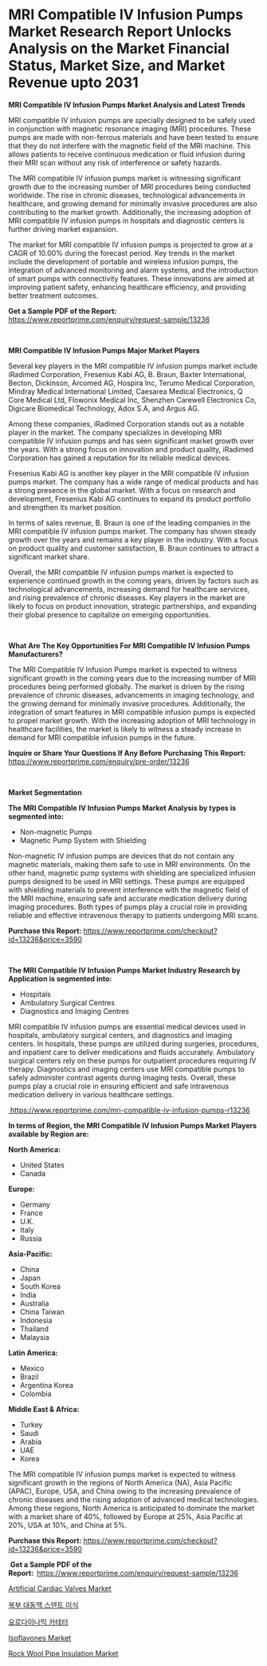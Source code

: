 <p><h1>MRI Compatible IV Infusion Pumps Market Research Report Unlocks Analysis on the Market Financial Status, Market Size, and Market Revenue upto 2031</h1></p><p><strong>MRI Compatible IV Infusion Pumps Market Analysis and Latest Trends</strong></p>
<p><p>MRI compatible IV infusion pumps are specially designed to be safely used in conjunction with magnetic resonance imaging (MRI) procedures. These pumps are made with non-ferrous materials and have been tested to ensure that they do not interfere with the magnetic field of the MRI machine. This allows patients to receive continuous medication or fluid infusion during their MRI scan without any risk of interference or safety hazards.</p><p>The MRI compatible IV infusion pumps market is witnessing significant growth due to the increasing number of MRI procedures being conducted worldwide. The rise in chronic diseases, technological advancements in healthcare, and growing demand for minimally invasive procedures are also contributing to the market growth. Additionally, the increasing adoption of MRI compatible IV infusion pumps in hospitals and diagnostic centers is further driving market expansion.</p><p>The market for MRI compatible IV infusion pumps is projected to grow at a CAGR of 10.00% during the forecast period. Key trends in the market include the development of portable and wireless infusion pumps, the integration of advanced monitoring and alarm systems, and the introduction of smart pumps with connectivity features. These innovations are aimed at improving patient safety, enhancing healthcare efficiency, and providing better treatment outcomes.</p></p>
<p><strong>Get a Sample PDF of the Report:&nbsp;</strong> <a href="https://www.reportprime.com/enquiry/request-sample/13236">https://www.reportprime.com/enquiry/request-sample/13236</a></p>
<p>&nbsp;</p>
<p><strong>MRI Compatible IV Infusion Pumps Major Market Players</strong></p>
<p><p>Several key players in the MRI compatible IV infusion pumps market include iRadimed Corporation, Fresenius Kabi AG, B. Braun, Baxter International, Becton, Dickinson, Arcomed AG, Hospira Inc, Terumo Medical Corporation, Mindray Medical International Limited, Caesarea Medical Electronics, Q Core Medical Ltd, Flowonix Medical Inc, Shenzhen Carewell Electronics Co, Digicare Biomedical Technology, Adox S.A, and Argus AG.</p><p>Among these companies, iRadimed Corporation stands out as a notable player in the market. The company specializes in developing MRI compatible IV infusion pumps and has seen significant market growth over the years. With a strong focus on innovation and product quality, iRadimed Corporation has gained a reputation for its reliable medical devices.</p><p>Fresenius Kabi AG is another key player in the MRI compatible IV infusion pumps market. The company has a wide range of medical products and has a strong presence in the global market. With a focus on research and development, Fresenius Kabi AG continues to expand its product portfolio and strengthen its market position.</p><p>In terms of sales revenue, B. Braun is one of the leading companies in the MRI compatible IV infusion pumps market. The company has shown steady growth over the years and remains a key player in the industry. With a focus on product quality and customer satisfaction, B. Braun continues to attract a significant market share.</p><p>Overall, the MRI compatible IV infusion pumps market is expected to experience continued growth in the coming years, driven by factors such as technological advancements, increasing demand for healthcare services, and rising prevalence of chronic diseases. Key players in the market are likely to focus on product innovation, strategic partnerships, and expanding their global presence to capitalize on emerging opportunities.</p></p>
<p>&nbsp;</p>
<p><strong>What Are The Key Opportunities For MRI Compatible IV Infusion Pumps Manufacturers?</strong></p>
<p><p>The MRI Compatible IV Infusion Pumps market is expected to witness significant growth in the coming years due to the increasing number of MRI procedures being performed globally. The market is driven by the rising prevalence of chronic diseases, advancements in imaging technology, and the growing demand for minimally invasive procedures. Additionally, the integration of smart features in MRI compatible infusion pumps is expected to propel market growth. With the increasing adoption of MRI technology in healthcare facilities, the market is likely to witness a steady increase in demand for MRI compatible infusion pumps in the future.</p></p>
<p><strong>Inquire or Share Your Questions If Any Before Purchasing This Report:</strong> <a href="https://www.reportprime.com/enquiry/pre-order/13236">https://www.reportprime.com/enquiry/pre-order/13236</a></p>
<p>&nbsp;</p>
<p><strong>Market Segmentation</strong></p>
<p><strong>The MRI Compatible IV Infusion Pumps Market Analysis by types is segmented into:</strong></p>
<p><ul><li>Non-magnetic Pumps</li><li>Magnetic Pump System with Shielding</li></ul></p>
<p><p>Non-magnetic IV infusion pumps are devices that do not contain any magnetic materials, making them safe to use in MRI environments. On the other hand, magnetic pump systems with shielding are specialized infusion pumps designed to be used in MRI settings. These pumps are equipped with shielding materials to prevent interference with the magnetic field of the MRI machine, ensuring safe and accurate medication delivery during imaging procedures. Both types of pumps play a crucial role in providing reliable and effective intravenous therapy to patients undergoing MRI scans.</p></p>
<p><strong>Purchase this Report:&nbsp;</strong><a href="https://www.reportprime.com/checkout?id=13236&price=3590">https://www.reportprime.com/checkout?id=13236&price=3590</a></p>
<p>&nbsp;</p>
<p><strong>The MRI Compatible IV Infusion Pumps Market Industry Research by Application is segmented into:</strong></p>
<p><ul><li>Hospitals</li><li>Ambulatory Surgical Centres</li><li>Diagnostics and Imaging Centres</li></ul></p>
<p><p>MRI compatible IV infusion pumps are essential medical devices used in hospitals, ambulatory surgical centers, and diagnostics and imaging centers. In hospitals, these pumps are utilized during surgeries, procedures, and inpatient care to deliver medications and fluids accurately. Ambulatory surgical centers rely on these pumps for outpatient procedures requiring IV therapy. Diagnostics and imaging centers use MRI compatible pumps to safely administer contrast agents during imaging tests. Overall, these pumps play a crucial role in ensuring efficient and safe intravenous medication delivery in various healthcare settings.</p></p>
<p><a href="https://www.reportprime.com/mri-compatible-iv-infusion-pumps-r13236">&nbsp;https://www.reportprime.com/mri-compatible-iv-infusion-pumps-r13236</a></p>
<p><strong>In terms of Region, the MRI Compatible IV Infusion Pumps Market Players available by Region are:</strong></p>
<p>
    <p> <strong> North America: </strong>
        <ul>
            <li>United States</li>
            <li>Canada</li>
        </ul>
        </p> 
    <p> <strong> Europe: </strong>
        <ul>
            <li>Germany</li>
            <li>France</li>
            <li>U.K.</li>
            <li>Italy</li>
            <li>Russia</li>
        </ul>
        </p> 
    <p> <strong> Asia-Pacific: </strong>
        <ul>
            <li>China</li>
            <li>Japan</li>
            <li>South Korea</li>
            <li>India</li>
            <li>Australia</li>
            <li>China Taiwan</li>
            <li>Indonesia</li>
            <li>Thailand</li>
            <li>Malaysia</li>
        </ul>
        </p> 
    <p> <strong> Latin America: </strong>
        <ul>
            <li>Mexico</li>
            <li>Brazil</li>
            <li>Argentina Korea</li>
            <li>Colombia</li>
        </ul>
        </p> 
    <p> <strong> Middle East & Africa: </strong>
        <ul>
            <li>Turkey</li>
            <li>Saudi</li>
            <li>Arabia</li>
            <li>UAE</li>
            <li>Korea</li>
        </ul>
    </p>
    </p>
<p><p>The MRI compatible IV infusion pumps market is expected to witness significant growth in the regions of North America (NA), Asia Pacific (APAC), Europe, USA, and China owing to the increasing prevalence of chronic diseases and the rising adoption of advanced medical technologies. Among these regions, North America is anticipated to dominate the market with a market share of 40%, followed by Europe at 25%, Asia Pacific at 20%, USA at 10%, and China at 5%.</p></p>
<p><strong>Purchase this Report: </strong><a href="https://www.reportprime.com/checkout?id=13236&price=3590">https://www.reportprime.com/checkout?id=13236&price=3590</a></p>
<p>&nbsp;<strong>Get a Sample PDF of the Report:&nbsp;&nbsp;</strong><a href="https://www.reportprime.com/enquiry/request-sample/13236">https://www.reportprime.com/enquiry/request-sample/13236</a></p>
<p><strong></strong></p>
<p><p><a href="https://github.com/dx0328/Market-Research-Report-List-2/blob/main/artificial-cardiac-valves-market.md">Artificial Cardiac Valves Market</a></p><p><a href="https://github.com/CliftonFisher9067/Market-Research-Report-List-1/blob/main/915022029321.md">복부 대동맥 스텐트 이식</a></p><p><a href="https://github.com/vskv4779xr1/Market-Research-Report-List-1/blob/main/924596229319.md">요로다이나믹 카테터</a></p><p><a href="https://issuu.com/reportprime-2/docs/isoflavones-market-size-2030.pptx">Isoflavones Market</a></p><p><a href="https://issuu.com/reportprime-2/docs/rock-wool-pipe-insulation-market-size-2030.pptx">Rock Wool Pipe Insulation Market</a></p></p>